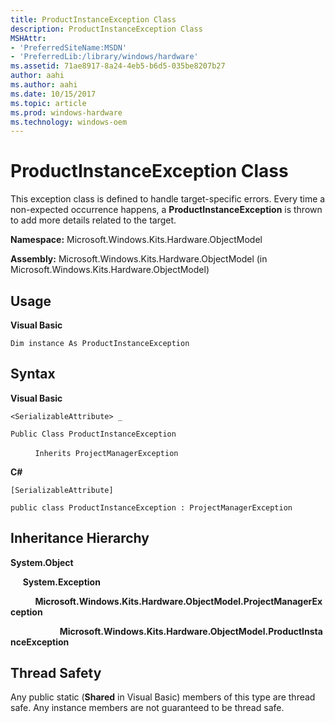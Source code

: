```yaml
---
title: ProductInstanceException Class
description: ProductInstanceException Class
MSHAttr:
- 'PreferredSiteName:MSDN'
- 'PreferredLib:/library/windows/hardware'
ms.assetid: 71ae8917-8a24-4eb5-b6d5-035be8207b27
author: aahi
ms.author: aahi
ms.date: 10/15/2017
ms.topic: article
ms.prod: windows-hardware
ms.technology: windows-oem
---
```


# ProductInstanceException Class


This exception class is defined to handle target-specific errors. Every time a non-expected occurrence happens, a **ProductInstanceException** is thrown to add more details related to the target.

**Namespace:** Microsoft.Windows.Kits.Hardware.ObjectModel

**Assembly:** Microsoft.Windows.Kits.Hardware.ObjectModel (in Microsoft.Windows.Kits.Hardware.ObjectModel)

## <span id="Usage"></span><span id="usage"></span><span id="USAGE"></span>Usage


**Visual Basic**

`Dim instance As ProductInstanceException`

## <span id="Syntax"></span><span id="syntax"></span><span id="SYNTAX"></span>Syntax


**Visual Basic**

`<SerializableAttribute> _`

`Public Class ProductInstanceException`

          `Inherits ProjectManagerException`

**C#**

`[SerializableAttribute]`

`public class ProductInstanceException : ProjectManagerException`

## <span id="Inheritance_Hierarchy"></span><span id="inheritance_hierarchy"></span><span id="INHERITANCE_HIERARCHY"></span>Inheritance Hierarchy


**System.Object**

     **System.Exception**

          **Microsoft.Windows.Kits.Hardware.ObjectModel.ProjectManagerException**

                    **Microsoft.Windows.Kits.Hardware.ObjectModel.ProductInstanceException**

## <span id="Thread_Safety"></span><span id="thread_safety"></span><span id="THREAD_SAFETY"></span>Thread Safety


Any public static (**Shared** in Visual Basic) members of this type are thread safe. Any instance members are not guaranteed to be thread safe.

 

 






